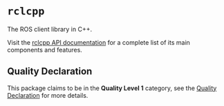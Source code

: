 # `rclcpp`

The ROS client library in C++.

Visit the [rclcpp API documentation](http://docs.ros2.org/latest/api/rclcpp/) for a complete list of its main components and features.

## Quality Declaration

This package claims to be in the **Quality Level 1** category, see the [Quality Declaration](QUALITY_DECLARATION.md) for more details.